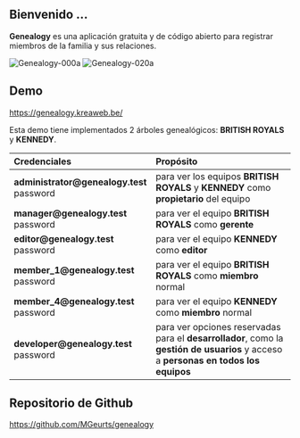## Bienvenido ...

**Genealogy** es una aplicación gratuita y de código abierto para registrar miembros de la familia y sus relaciones.

<img src="img/help/genealogy-000a.webp" class="rounded" alt="Genealogy-000a">
<img src="img/help/genealogy-020a.webp" class="rounded" alt="Genealogy-020a">

## Demo

<a href="https://genealogy.kreaweb.be/" target="_blank">https://genealogy.kreaweb.be/</a>

Esta demo tiene implementados 2 árboles genealógicos: **BRITISH ROYALS** y **KENNEDY**.

<table>
    <thead>
        <tr>
            <th style="text-align:left">Credenciales</th>
            <th style="text-align:left">Propósito</th>
        </tr>
    </thead>
    <tbody>
        <tr>
            <td><b>administrator@genealogy.test</b><br/>password</td>
            <td>para ver los equipos <b>BRITISH ROYALS</b> y <b>KENNEDY</b> como <b>propietario</b> del equipo</td>
        </tr>
        <tr>
            <td><b>manager@genealogy.test</b><br/>password</td>
            <td>para ver el equipo <b>BRITISH ROYALS</b> como <b>gerente</b></td>
        </tr>
        <tr>
            <td><b>editor@genealogy.test</b><br/>password</td>
            <td>para ver el equipo <b>KENNEDY</b> como <b>editor</b></td>
        </tr>
        <tr>
            <td><b>member_1@genealogy.test</b><br/>password</td>
            <td>para ver el equipo <b>BRITISH ROYALS</b> como <b>miembro</b> normal</td>
        </tr>
        <tr>
            <td><b>member_4@genealogy.test</b><br/>password</td>
            <td>para ver el equipo <b>KENNEDY</b> como <b>miembro</b> normal</td>
        </tr>
        <tr>
            <td><b>developer@genealogy.test</b><br/>password</td>
            <td>para ver opciones reservadas para el <b>desarrollador</b>, como la <b>gestión de usuarios</b> y acceso a <b>personas en todos los equipos</b></td>
        </tr>
    </tbody>
</table>

## Repositorio de Github

<a href="https://github.com/MGeurts/genealogy/" target="_blank">https://github.com/MGeurts/genealogy</a>
